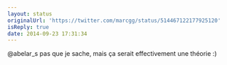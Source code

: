 ```yaml
---
layout: status
originalUrl: 'https://twitter.com/marcgg/status/514467122177925120'
isReply: true
date: 2014-09-23 17:31:34
---
```


@abelar_s pas que je sache, mais ça serait effectivement une théorie :)
